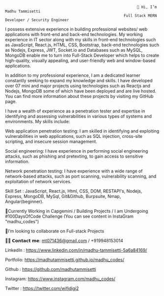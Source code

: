                                                                 👋 Hi, I’m Madhu Tammisetti
                                                          Full Stack MERN Developer / Security Engineer
I possess extensive experience in building professional websites/ web applications with front-end and back-end technologies. My working experience in IT sector along with my skills in front-end technologies such as JavaScript, React.js, HTML, CSS, Bootstrap, back-end technologies such as Nodejs, Express, JWT, Socket.io and Databases such as MySQL, MongoDB enable me to turn into Full-Stack Developer which helps to create high-quality, visually appealing, and user-friendly web and window-based applications.

In addition to my professional experience, I am a dedicated learner constantly seeking to expand my knowledge and skills. I have developed over 07 mini and major projects using technologies such as Reactjs and Nodejs, MongoDB some of which have been deployed and are live hosted. You can find more information about these projects by visiting my GitHub page.

I have a wealth of experience as a penetration tester and expertise in identifying and assessing vulnerabilities in various types of systems and environments. My skills include:

Web application penetration testing: I am skilled in identifying and exploiting vulnerabilities in web applications, such as SQL injection, cross-site scripting, and insecure session management.

Social engineering: I have experience in performing social engineering attacks, such as phishing and pretexting, to gain access to sensitive information.

Network penetration testing: I have experience with a wide range of network-based attacks, such as port scanning, vulnerability scanning, and exploitation of network services.

Skill Set : JavaScript, React.js, Html, CSS, DOM, RESTAPI's, Nodejs, Express, MongoDB, MySql, Git&Github, Burpsuite, Nmap, Angular(beginner).

💞️Currently Working in Capgemini / Building Projects / I am Undergoing #100DaysOfCode Challenge (You can see content in InstaGram "madhu_codes")

👀I’m looking to collaborate on Full-stack Projects

🙋‍♂️ 𝗖𝗼𝗻𝘁𝗮𝗰𝘁 𝗺𝗲:  mt071436@gmail.com  /  +919948153014

LinkedIn : https://www.linkedin.com/in/madhu-tammisetti-5a6a84169/

Portfolio: https://madhutammisetti.github.io/madhu_codes/

Github   : https://github.com/madhutammisetti

Instagram: https://www.instagram.com/madhu_codes/

Twitter  :   https://twitter.com/wifidigi2

<!---
madhutammisetti/madhutammisetti is a ✨ special ✨ repository because its `README.md` (this file) appears on your GitHub profile.
You can click the Preview link to take a look at your changes.
--->
